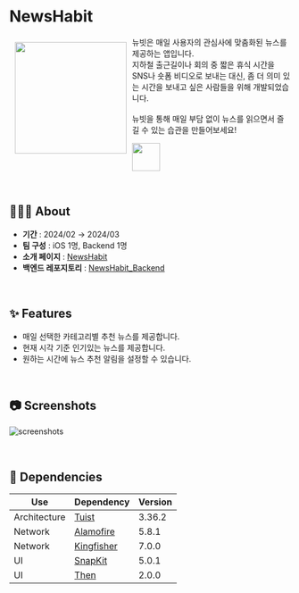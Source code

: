 # NewsHabit
<img width=200 src="https://github.com/NewsHabit/iOS/assets/116897060/0eb8b06c-59f1-4be6-bd90-fbe7b898f955" align="left" hspace="10" vspace="10">

뉴빗은 매일 사용자의 관심사에 맞춤화된 뉴스를 제공하는 앱입니다. <br>
지하철 출근길이나 회의 중 짧은 휴식 시간을 SNS나 숏폼 비디오로 보내는 대신, 좀 더 의미 있는 시간을 보내고 싶은 사람들을 위해 개발되었습니다. <br><br>
뉴빗을 통해 매일 부담 없이 뉴스를 읽으면서 즐길 수 있는 습관을 만들어보세요! <br>

<p align="left">
  <a href="https://apps.apple.com/us/app/%EB%89%B4%EB%B9%97-%EB%89%B4%EC%8A%A4%EB%A5%BC-%EC%8A%B5%EA%B4%80%EC%B2%98%EB%9F%BC/id6479883475">
    <img height=50 src="https://github.com/NewsHabit/iOS/assets/116897060/ac4d6e05-35a5-474f-97cf-1a83d9ab2009" />
  </a>
</p>

<br>

## 💁🏻‍♀️ About
- **기간** : 2024/02 → 2024/03
- **팀 구성** : iOS 1명, Backend 1명
- **소개 페이지** : [NewsHabit](https://newshabit.org)
- **백엔드 레포지토리** : [NewsHabit_Backend](https://github.com/NewsHabit/Backend)

<br>

## ✨ Features
- 매일 선택한 카테고리별 추천 뉴스를 제공합니다.
- 현재 시각 기준 인기있는 뉴스를 제공합니다.
- 원하는 시간에 뉴스 추천 알림을 설정할 수 있습니다.

<br>

## 📷 Screenshots
![screenshots](https://github.com/NewsHabit/iOS/assets/116897060/91617b06-87bb-4b86-b430-8d726e62bc6e)

<br>

## 🔗 Dependencies
|Use|Dependency|Version|
|-|-|-|
|Architecture|[Tuist](https://tuist.io/)|3.36.2|
|Network|[Alamofire](https://github.com/Alamofire/Alamofire)|5.8.1|
|Network|[Kingfisher](https://github.com/onevcat/Kingfisher)|7.0.0|
|UI|[SnapKit](https://github.com/SnapKit/SnapKit)|5.0.1|
|UI|[Then](https://github.com/devxoul/Then)|2.0.0|
